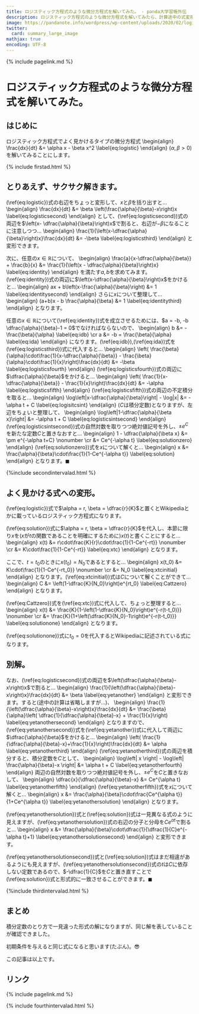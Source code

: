 ```yaml
---
title: ロジスティック方程式のような微分方程式を解いてみた。 - panda大学習帳外伝
description: ロジスティック方程式のような微分方程式を解いてみたら、計算途中の式変形の方法の相違により2通りの異なる形式の解が求まった件。
image: https://pandanote.info/wordpress/wp-content/uploads/2020/02/logisitic_equation_solution.png
twitter:
  card: summary_large_image
mathjax: true
encoding: UTF-8
---
```

{% include pagelink.md %}
# ロジスティック方程式のような微分方程式を解いてみた。
## はじめに
ロジスティック方程式でよく見かけるタイプの微分方程式
\begin{align}
  \frac{dx}{dt} &= \alpha x - \beta x^2 \label{eq:logistic}
\end{align}
($\alpha,\beta > 0$) を解いてみることにします。

{% include firstad.html %}
## とりあえず、サクサク解きます。
(\ref{eq:logistic})式の右辺をちょっと変形して、$x$と$\beta$を括り出すと…
\begin{align}
  \frac{dx}{dt} &= \beta \left(\frac{\alpha}{\beta}-x\right)x \label{eq:logisticsecond}
\end{align}
として、(\ref{eq:logisticsecond})式の両辺を$\left(x- \dfrac{\alpha}{\beta}\right)x$で割ると、右辺が$-\beta$になることに注意しつつ…
\begin{align}
  \frac{1}{\left(x-\dfrac{\alpha}{\beta}\right)x}\frac{dx}{dt} &= -\beta \label{eq:logisticsthird}
\end{align}
と変形できます。

次に、任意の$x \in \mathbb{R}$について、
\begin{align}
  \frac{a}{x-\dfrac{\alpha}{\beta}} + \frac{b}{x} &= \frac{1}{\left(x - \dfrac{\alpha}{\beta}\right)x} \label{eq:identity}
\end{align}
を満たす$a,b$を求めてみます。(\ref{eq:identity})式の両辺に$\left(x-\dfrac{\alpha}{\beta}\right)x$をかけると…
\begin{align}
  ax + b\left(x-\frac{\alpha}{\beta}\right) &= 1 \label{eq:identitysecond}
\end{align}
さらに$x$について整理して…
\begin{align}
  (a+b)x - b \frac{\alpha}{\beta} &= 1 \label{eq:identitythird}
\end{align}
となります。

任意の$x \in \mathbb{R}$について(\ref{eq:identity})式を成立させるためには、$a = -b, -b \dfrac{\alpha}{\beta}-1 = 0$でなければならないので、
\begin{align}
  b &= -\frac{\beta}{\alpha} \label{eq:idb} \cr
  a &= -b = \frac{\beta}{\alpha} \label{eq:ida}
\end{align}
になります。(\ref{eq:idb}),(\ref{eq:ida})式を(\ref{eq:logisticsthird})式に代入すると…
\begin{align}
  \left( \frac{\beta}{\alpha}\cdot\frac{1}{x-\dfrac{\alpha}{\beta}} - \frac{\beta}{\alpha}\cdot\frac{1}{x}\right)\frac{dx}{dt} &= -\beta \label{eq:logisticsfourth}
\end{align}
(\ref{eq:logisticsfourth})式の両辺に$\dfrac{\alpha}{\beta}$をかけると…
\begin{align}
  \left( \frac{1}{x-\dfrac{\alpha}{\beta}} - \frac{1}{x}\right)\frac{dx}{dt} &= -\alpha \label{eq:logisticsfifth}
\end{align}
(\ref{eq:logisticsfifth})式の両辺の不定積分を取ると…
\begin{align}
  \log\left|x-\dfrac{\alpha}{\beta}\right| - \log|x| &= -\alpha t + C \label{eq:logisitcsint}
\end{align}
($C$は積分定数)となりますが、左辺をちょいと整理して、
\begin{align}
  \log\left|1-\dfrac{\alpha}{\beta x}\right| &= -\alpha t + C \label{eq:logisticsintsecond}
\end{align}
(\ref{eq:logisticsintsecond})式の自然対数を取りつつ絶対値記号を外し、$\pm e^C$を新たな定数$C$と置きなおすと…
\begin{align}
  1 - \dfrac{\alpha}{\beta x} &= \pm e^{-\alpha t+C} \nonumber \cr
  &= Ce^{-\alpha t} \label{eq:solutionzero}
\end{align}
(\ref{eq:solutionzero})式を$x$について解くと…
\begin{align}
  x &= \frac{\alpha}{\beta}\cdot\frac{1}{1-Ce^{-\alpha t}} \label{eq:solution}
\end{align}
となります。$\blacksquare$

{%include secondintervalad.html %}
## よく見かける式への変形。
(\ref{eq:logistic})式で$\alpha = r, \beta = \dfrac{r}{K}$と置くとWikipediaとかに載っているロジスティック方程式になります。

(\ref{eq:solution})式に$\alpha = r, \beta = \dfrac{r}{K}$を代入し、本節に限り$x$を($x$が$t$の関数であることを明確にするために)$x(t)$と書くことにすると…
\begin{align}
x(t) &= r\cdot\frac{K}{r}\cdot\frac{1}{1-Ce^{-rt}} \nonumber \cr
&= K\cdot\frac{1}{1-Ce^{-rt}} \label{eq:xtc}
\end{align}
となります。

ここで、$t=t_0$のときに$x(t_0)=N_0$であるとすると…
\begin{align}
x(t_0) &= K\cdot\frac{1}{1-Ce^{-rt_0}} \nonumber \cr
&= N_0 \label{eq:xtcinitial}
\end{align}
となります。(\ref{eq:xtcinitial})式は$C$について解くことができて…
\begin{align}
C &= \left(1-\dfrac{K}{N_0}\right)e^{rt_0} \label{eq:Cattzero}
\end{align}
となります。

(\ref{eq:Cattzero})式を(\ref{eq:xtc})式に代入して、ちょっと整理すると…
\begin{align}
x(t) &= \frac{K}{1-\left(1-\dfrac{K}{N_0}\right)e^{-r(t-t_0)}} \nonumber \cr
&= \frac{K}{1+\left(\dfrac{K}{N_0}-1\right)e^{-r(t-t_0)}} \label{eq:solutionone}
\end{align}
となります。

(\ref{eq:solutionone})式に$t_0=0$を代入するとWikipediaに記述されている式になります。
## 別解。
なお、(\ref{eq:logisticsecond})式の両辺を$\left(\dfrac{\alpha}{\beta}-x\right)x$で割ると…
\begin{align}
  \frac{1}{\left(\dfrac{\alpha}{\beta}-x\right)x}\frac{dx}{dt} &= \beta \label{eq:yetanother}
\end{align}
と変形できます。すると(途中の計算は省略しますが…)、
\begin{align}
  \frac{1}{\left(\dfrac{\alpha}{\beta}-x\right)x}\frac{dx}{dt} &= \frac{\beta}{\alpha}\left( \dfrac{1}{\dfrac{\alpha}{\beta}-x} + \frac{1}{x}\right) \label{eq:yetanothersecond}
\end{align}
となりますので、(\ref{eq:yetanothersecond})式を(\ref{eq:yetanother})式に代入して両辺に$\dfrac{\alpha}{\beta}$をかけると…
\begin{align}
  \left( \frac{1}{\dfrac{\alpha}{\beta}-x}+\frac{1}{x}\right)\frac{dx}{dt} &= \alpha \label{eq:yetanotherthird}
\end{align}
(\ref{eq:yetanotherthird})式の両辺を積分すると、積分定数を$C$として、
\begin{align}
  \log\left| x \right| - \log\left| \frac{\alpha}{\beta}-x \right| &= \alpha t + C \label{eq:yetanotherfourth}
\end{align}
両辺の自然対数を取りつつ絶対値記号を外し、$\pm e^C$を$C$と置きなおして、
\begin{align}
  \dfrac{x}{\dfrac{\alpha}{\beta}-x} &= Ce^{\alpha t} \label{eq:yetanotherfifth}
\end{align}
(\ref{eq:yetanotherfifth})式を$x$について解くと…
\begin{align}
x &= \frac{\alpha}{\beta}\cdot\frac{Ce^{\alpha t}}{1+Ce^{\alpha t}} \label{eq:yetanothersolution} 
\end{align}
となります。

(\ref{eq:yetanothersolution})式と(\ref{eq:solution})式は一見異なる式のように見えますが、(\ref{eq:yetanothersolution})式の右辺の分子と分母を$Ce^{\alpha t}$で割ると…
\begin{align}
  x &= \frac{\alpha}{\beta}\cdot\dfrac{1}{\dfrac{1}{C}e^{-\alpha t}+1} \label{eq:yetanothersolutionsecond}
\end{align}
と変形できます。

(\ref{eq:yetanothersolutionsecond})式と(\ref{eq:solution})式はまだ相違があるようにも見えますが、(\ref{eq:yetanothersolutionsecond})式の$t$は$C$に依存しない定数であるので、$-\dfrac{1}{C}$を$C$と置き直すことで(\ref{eq:solution})式と形式的に一致させることができます。$\blacksquare$

{%include thirdintervalad.html %}
## まとめ
積分定数のとり方で一見違った形式の解になりますが、同じ解を表していることが確認できました。

初期条件を与えると同じ式になると思います(たぶん)。&#x1F60E;

この記事は以上です。
## リンク
{% include pagelink.md %}

{% include fourthintervalad.html %}
